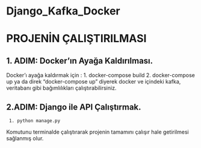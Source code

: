 # Django_Kafka_Docker
 
# PROJENİN ÇALIŞTIRILMASI 
## 1. ADIM: Docker’ın Ayağa Kaldırılması.
   Docker’ı ayağa kaldırmak için : 
     1.	docker-compose build
     2.	docker-compose up
   ya da direk “docker-compose up” diyerek docker ve içindeki kafka, veritabanı gibi bağımlılıkları çalıştırabilirsiniz.

## 2.ADIM: Django ile API Çalıştırmak.
     1.	python manage.py
  Komutunu terminalde çalıştırarak projenin tamamını çalışır hale getirilmesi sağlanmış olur.

